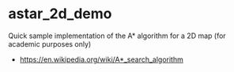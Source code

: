 # astar_2d_demo
Quick sample implementation of the A* algorithm for a 2D map (for academic purposes only)
 - https://en.wikipedia.org/wiki/A*_search_algorithm
